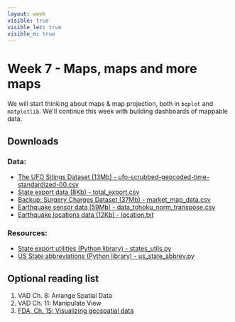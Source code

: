 ```yaml
---
layout: week
visible: true
visible_lec: true
visible_n: true
---
```


# Week 7 - Maps, maps and more maps

We will start thinking about maps & map projection, both in `bqplot` and `matplotlib`.  We'll continue this week with building dashboards of mappable data.

## Downloads

### Data:

 * <a href="https://uiuc-ischool-dataviz.github.io/spring2019online/week04/data/ufo-scrubbed-geocoded-time-standardized-00.csv" download>The UFO Sitings Dataset (13Mb) - ufo-scrubbed-geocoded-time-standardized-00.csv</a>
 * <a href='total_export.csv' download>State export data (8Kb) - total_export.csv</a>
 * <a href="market_map_data.csv" download>Backup: Surgery Charges Dataset (37Mb) - market_map_data.csv</a>
 * <a href="https://uiuc-ischool-dataviz.github.io/spring2019online/week08/data/data_tohoku_norm_transpose.csv" download>Earthquake sensor data (59Mb) - data_tohoku_norm_transpose.csv</a>
 * <a href="https://uiuc-ischool-dataviz.github.io/spring2019online/week08/data/location.txt" download>Earthquake locations data (12Kb) - location.txt</a>


### Resources:

 * <a href='states_utils.py' download>State export utilities (Python library) - states_utils.py</a>
 * <a href='us_state_abbrev.py' download>US State abbreviations (Python library) - us_state_abbrev.py</a>


## Optional reading list

 1. VAD Ch. 8: Arrange Spatial Data
 1. VAD Ch. 11: Manipulate View
 1. <a href="https://serialmentor.com/dataviz/geospatial-data.html">FDA, Ch. 15: Visualizing geospatial data</a>